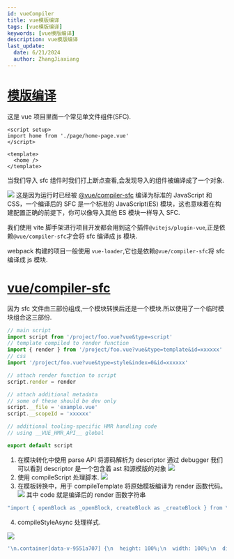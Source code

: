 ```yaml
---
id: vueCompiler
title: vue模版编译
tags: [vue模版编译]
keywords: [vue模版编译]
description: vue模版编译
last_update:
  date: 6/21/2024
  author: ZhangJiaxiang
---
```


# [模版编译](https://cn.vuejs.org/guide/scaling-up/sfc.html#how-it-works)

这是 vue 项目里面一个常见单文件组件(SFC).

```vue
<script setup>
import home from './page/home-page.vue'
</script>

<template>
  <home />
</template>
```

当我们导入 sfc 组件时我们打上断点查看,会发现导入的组件被编译成了一个对象.

![](https://png.zjiaxiang.cn/blog/202406211923687.jpg)
这是因为运行时已经被 [@vue/compiler-sfc](https://github.com/vuejs/core/tree/main/packages/compiler-sfc) 编译为标准的 JavaScript 和 CSS，一个编译后的 SFC 是一个标准的 JavaScript(ES) 模块，这也意味着在构建配置正确的前提下，你可以像导入其他 ES 模块一样导入 SFC.

我们使用 vite 脚手架进行项目开发都会用到这个插件`@vitejs/plugin-vue`,正是依赖`@vue/compiler-sfc`才会将 sfc 编译成 js 模块.

webpack 构建的项目一般使用 `vue-loader`,它也是依赖`@vue/compiler-sfc`将 sfc 编译成 js 模块.

# [vue/compiler-sfc](https://github.com/vuejs/core/tree/main/packages/compiler-sfc)

因为 sfc 文件由三部份组成,一个模块转换后还是一个模块.所以使用了一个临时模块组合这三部份.

```js
// main script
import script from '/project/foo.vue?vue&type=script'
// template compiled to render function
import { render } from '/project/foo.vue?vue&type=template&id=xxxxxx'
// css
import '/project/foo.vue?vue&type=style&index=0&id=xxxxxx'

// attach render function to script
script.render = render

// attach additional metadata
// some of these should be dev only
script.__file = 'example.vue'
script.__scopeId = 'xxxxxx'

// additional tooling-specific HMR handling code
// using __VUE_HMR_API__ global

export default script
```

1. 在模块转化中使用 parse API 将源码解析为 descriptor
   通过 debugger 我们可以看到 descriptor 是一个包含着 ast 和源模版的对象
   ![](https://png.zjiaxiang.cn/blog/202406220010712.jpg)
2. 使用 compileScript 处理脚本.
   ![](https://png.zjiaxiang.cn/blog/202406220015916.jpg)
3. 在模板转换中，用于 compileTemplate 将原始模板编译为 render 函数代码。
   ![](https://png.zjiaxiang.cn/blog/202406220019080.jpg)
   其中 code 就是编译后的 render 函数字符串

```js
"import { openBlock as _openBlock, createBlock as _createBlock } from \"vue\"\n\nexport function render(_ctx, _cache, $props, $setup, $data, $options) {\n  return (_openBlock(), _createBlock($setup[\"home\"]))\n}"
```

4. compileStyleAsync 处理样式.

![](https://png.zjiaxiang.cn/blog/202406220159763.jpg)

```js
'\n.container[data-v-9551a707] {\n  height: 100%;\n  width: 100%;\n  display: grid;\n  overflow: hidden;\n  grid-template-columns: repeat(3, minmax(0, 1fr));\n  grid-template-rows: repeat(2, minmax(0, 1fr));\n}\n'
```
